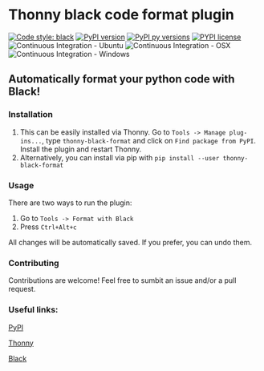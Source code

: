 # Thonny black code format plugin
[![Code style: black](https://img.shields.io/badge/code%20style-black-000000.svg)](https://github.com/psf/black)
[![PyPI version](https://img.shields.io/pypi/v/thonny-black-format.svg)](https://pypi.org/project/thonny-black-format/)
[![PyPI py versions](https://img.shields.io/pypi/pyversions/thonny-black-format.svg)](https://pypi.org/project/thonny-black-format/)
[![PYPI license](https://img.shields.io/pypi/l/thonny-black-format.svg)](https://pypi.org/project/thonny-black-format/)
![Continuous Integration - Ubuntu](https://github.com/Franccisco/thonny-black-code-format/workflows/Continuous%20Integration%20-%20Ubuntu/badge.svg)
![Continuous Integration - OSX](https://github.com/Franccisco/thonny-black-code-format/workflows/Continuous%20Integration%20-%20OSX/badge.svg)
![Continuous Integration - Windows](https://github.com/Franccisco/thonny-black-code-format/workflows/Continuous%20Integration%20-%20Windows/badge.svg)

## Automatically format your python code with Black!

### Installation

1. This can be easily installed via Thonny. Go to `Tools -> Manage plug-ins...`, type `thonny-black-format` and click on `Find package from PyPI`. Install the plugin and restart Thonny.
1. Alternatively, you can install via pip with `pip install --user thonny-black-format`

### Usage
There are two ways to run the plugin:
1. Go to `Tools -> Format with Black`
1. Press `Ctrl+Alt+c`

All changes will be automatically saved. If you prefer, you can undo them.

### Contributing
Contributions are welcome! Feel free to sumbit an issue and/or a pull request.

### Useful links:

[PyPI](https://pypi.org/project/thonny-black-format/)

[Thonny](https://thonny.org/)

[Black](https://black.readthedocs.io/en/stable/)
